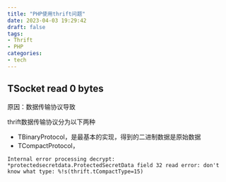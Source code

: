 ```yaml
---
title: "PHP使用thrift问题"
date: 2023-04-03 19:29:42
draft: false
tags:
- Thrift
- PHP
categories:
- tech
---
```


## TSocket read 0 bytes

原因：数据传输协议导致

thrift数据传输协议分为以下两种

- TBinaryProtocol，是最基本的实现，得到的二进制数据是原始数据
- TCompactProtocol，

```
Internal error processing decrypt: *protectedsecretdata.ProtectedSecretData field 32 read error: don't know what type: %!s(thrift.tCompactType=15)
```


